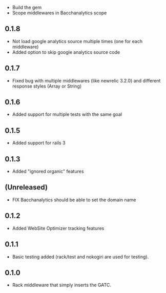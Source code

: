 * Build the gem
* Scope middlewares in Bacchanalytics scope

0.1.8
-----

* Not load google analytics source multiple times (one for each middleware)
* Added option to skip google analytics source code

0.1.7
-----

* Fixed bug with multiple middlewares (like newrelic 3.2.0) and different response styles (Array or String)

0.1.6
-----

* Added support for multiple tests with the same goal

0.1.5
-----

* Added support for rails 3


0.1.3
-----

* Added "ignored organic" features


(Unreleased)
------------

* FIX Bacchanalytics should be able to set the domain name

0.1.2
-----

* Added WebSite Optimizer tracking features

0.1.1
----

* Basic testing added (rack/test and nokogiri are used for testing).

0.1.0
----

* Rack middleware that simply inserts the GATC.
